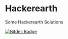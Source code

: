 Hackerearth
===========

Some Hackerearth Solutions


[![Bitdeli Badge](https://d2weczhvl823v0.cloudfront.net/jkvora/hackerearth/trend.png)](https://bitdeli.com/free "Bitdeli Badge")

